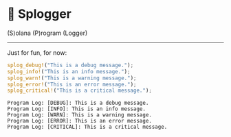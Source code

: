 # 📝 Splogger

(S)olana (P)rogram (Logger)

---

Just for fun, for now:

```rust
splog_debug!("This is a debug message.");
splog_info!("This is an info message.");
splog_warn!("This is a warning message.");
splog_error!("This is an error message.");
splog_critical!("This is a critical message.");
```

```shell
Program Log: [DEBUG]: This is a debug message.
Program Log: [INFO]: This is an info message.
Program Log: [WARN]: This is a warning message.
Program Log: [ERROR]: This is an error message.
Program Log: [CRITICAL]: This is a critical message.
```
